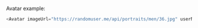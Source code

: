 Avatar example:

```js
<Avatar imageUrl="https://randomuser.me/api/portraits/men/36.jpg" userName="Programiz User"/>
```
